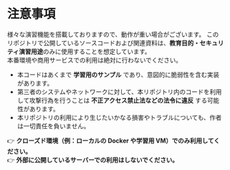 # 注意事項
様々な演習機能を搭載しておりますので、動作が重い場合がございます。
このリポジトリで公開しているソースコードおよび関連資料は、**教育目的・セキュリティ演習用途**のみに使用することを想定しています。  
本番環境や商用サービスでの利用は絶対に行わないでください。  

- 本コードはあくまで **学習用のサンプル** であり、意図的に脆弱性を含む実装があります。  
- 第三者のシステムやネットワークに対して、本リポジトリ内のコードを利用して攻撃行為を行うことは **不正アクセス禁止法などの法令に違反** する可能性があります。  
- 本リポジトリの利用により生じたいかなる損害やトラブルについても、作者は一切責任を負いません。  

👉 **クローズド環境（例：ローカルの Docker や学習用 VM）でのみ利用してください。**  
👉 **外部に公開しているサーバーでの利用はしないでください。**

